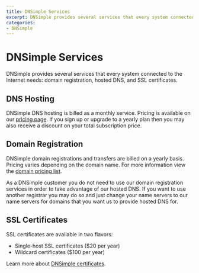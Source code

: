```yaml
---
title: DNSimple Services
excerpt: DNSimple provides several services that every system connected to the internet needs—such as domain registration, hosted DNS, and SSL certificates.
categories:
- DNSimple
---
```


# DNSimple Services

DNSimple provides several services that every system connected to the Internet needs: domain registration, hosted DNS, and SSL certificates.

## DNS Hosting

DNSimple DNS hosting is billed as a monthly service. Pricing is available on our [pricing page](https://dnsimple.com/pricing). If you sign up or upgrade to a yearly plan then you may also receive a discount on your total subscription price.

## Domain Registration

DNSimple domain registrations and transfers are billed on a yearly basis. Pricing varies depending on the domain name. For more information view the [domain pricing list](https://dnsimple.com/tlds).

As a DNSimple customer you do not need to use our domain registration services in order to take advantage of our hosted DNS. If you want to use another registrar you may do so and just change your name servers to our name servers for domains that you want us to provide hosted DNS for.

## SSL Certificates

SSL certificates are available in two flavors:

- Single-host SSL certificates ($20 per year)
- Wildcard certificates ($100 per year)

Learn more about [DNSimple certificates](/articles/ssl-certificates).
